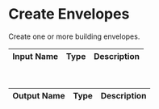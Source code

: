 

# Create Envelopes

Create one or more building envelopes.

|Input Name|Type|Description|
|---|---|---|


<br>

|Output Name|Type|Description|
|---|---|---|

